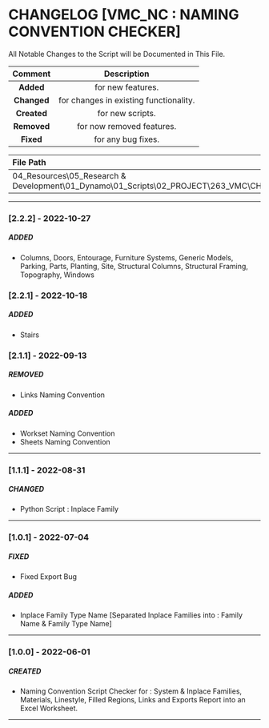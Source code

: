 # CHANGELOG [VMC_NC : NAMING CONVENTION CHECKER]
All Notable Changes to the Script will be Documented in This File.

| Comment | Description |
| :--: | :--: |
| **Added**  | for new features. |
|**Changed** |for changes in existing functionality. |
|**Created** | for new scripts. |
|**Removed** |for now removed features. |
|**Fixed** |for any bug fixes. |

| File Path | 
| :-- |
|04_Resources\05_Research & Development\01_Dynamo\01_Scripts\02_PROJECT\263_VMC\CHECKER|
------------------------------------------------------------------
### [2.2.2] - 2022-10-27
##### ADDED
- Columns, Doors, Entourage, Furniture Systems, Generic Models, Parking, Parts, Planting, Site, Structural Columns, Structural Framing, Topography, Windows

### [2.2.1] - 2022-10-18
##### ADDED
- Stairs

### [2.1.1] - 2022-09-13
##### REMOVED
- Links Naming Convention 

##### ADDED
- Workset Naming Convention 
- Sheets Naming Convention 
------------------------------------------------------------------
### [1.1.1] - 2022-08-31
##### CHANGED
- Python Script : Inplace Family
------------------------------------------------------------------
### [1.0.1] - 2022-07-04
##### FIXED
- Fixed Export Bug

##### ADDED
- Inplace Family Type Name [Separated Inplace Families into : Family Name & Family Type Name]
------------------------------------------------------------------
### [1.0.0] - 2022-06-01
##### CREATED
- Naming Convention Script Checker for : System & Inplace Families, Materials, Linestyle, Filled Regions, Links and Exports Report into an Excel Worksheet.
------------------------------------------------------------------